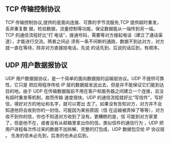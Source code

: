 ## TCP 传输控制协议

TCP 传输控制协议,提供的是面向连接、可靠的字节流服务,TCP 提供超时重发，丢弃重复数
据，检验数据，流量控制等功能，保证数据能从一端传到另一端。 TCP 的通信流程好比“打
电话”，拨通号码，需要等对方接起电话（建立了通话渠道），才能进行交流。两者之间必
须有一条不间断的通路，数据不到达对方，对方就一直在等待，除非对方直接挂电话。先说
的话先到，后说的话后到，有顺序。

## UDP 用户数据报协议

UDP 用户数据报协议，是一个简单的面向数据报的运输层协议。UDP 不提供可靠性，它只是
把应用程序传给 IP 层的数据报发送出去，但是并不能保证它们能到达目的地。由于 UDP
在传输数据报前不用在客户和服务器之间建立一个连接，且没有超时重发等机制，故而传输
速度很快。UDP 的通信流程就好比“写信件”，写好信，填好对方的地址和名字，就可以寄出
去了。如果没有告知对方，对方并不会知道他将会收到你的一封信。可能因为某些原因（信
在运输被弄掉了等等），对方收不到你的信，你也不知道对方收到了没有。更糟糕的是，信
可能到对方家里了，但是他不在，或者没有从邮箱里拿出你的信。类似信件的通信行为
，UDP 把用户进程每次传过来的数据不加拆解、完整的打包成，UDP 数据包交给 IP 协议层
。 先发的信未必先到，后发的也未必后到。
